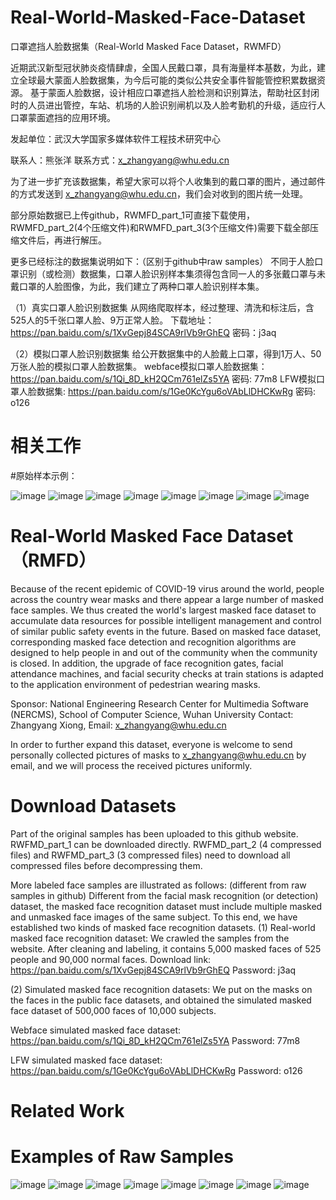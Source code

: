 # Real-World-Masked-Face-Dataset

口罩遮挡人脸数据集（Real-World Masked Face Dataset，RWMFD）

近期武汉新型冠状肺炎疫情肆虐，全国人民戴口罩，具有海量样本基数，为此，建立全球最大蒙面人脸数据集，为今后可能的类似公共安全事件智能管控积累数据资源。
基于蒙面人脸数据，设计相应口罩遮挡人脸检测和识别算法，帮助社区封闭时的人员进出管控，车站、机场的人脸识别闸机以及人脸考勤机的升级，适应行人口罩蒙面遮挡的应用环境。

发起单位：武汉大学国家多媒体软件工程技术研究中心

联系人：熊张洋   联系方式：x_zhangyang@whu.edu.cn

为了进一步扩充该数据集，希望大家可以将个人收集到的戴口罩的图片，通过邮件的方式发送到 x_zhangyang@whu.edu.cn，我们会对收到的图片统一处理。

部分原始数据已上传github，RWMFD_part_1可直接下载使用，RWMFD_part_2(4个压缩文件)和RWMFD_part_3\(3个压缩文件)需要下载全部压缩文件后，再进行解压。

更多已经标注的数据集说明如下：（区别于github中raw samples）
不同于人脸口罩识别（或检测）数据集，口罩人脸识别样本集须得包含同一人的多张戴口罩与未戴口罩的人脸图像，为此，我们建立了两种口罩人脸识别样本集。

（1）真实口罩人脸识别数据集
从网络爬取样本，经过整理、清洗和标注后，含525人的5千张口罩人脸、9万正常人脸。
下载地址：
https://pan.baidu.com/s/1XvGepj84SCA9rlVb9rGhEQ
密码：j3aq

（2）模拟口罩人脸识别数据集
给公开数据集中的人脸戴上口罩，得到1万人、50万张人脸的模拟口罩人脸数据集。
webface模拟口罩人脸数据集：
https://pan.baidu.com/s/1Qi_8D_kH2QCm761elZs5YA
密码: 77m8
LFW模拟口罩人脸数据集: 
https://pan.baidu.com/s/1Ge0KcYgu6oVAbLlDHCKwRg
密码: o126

# 相关工作

#原始样本示例：

![image](https://github.com/X-zhangyang/Real-World-Masked-Face-Dataset/blob/master/RWMFD_part_1/0000/0003.jpg)
![image](https://github.com/X-zhangyang/Real-World-Masked-Face-Dataset/blob/master/RWMFD_part_1/0000/0001.jpg)
![image](https://github.com/X-zhangyang/Real-World-Masked-Face-Dataset/blob/master/RWMFD_part_1/0000/0002.jpg)
![image](https://github.com/X-zhangyang/Real-World-Masked-Face-Dataset/blob/master/example/0.jpg)
![image](https://github.com/X-zhangyang/Real-World-Masked-Face-Dataset/blob/master/example/1.jpg)
![image](https://github.com/X-zhangyang/Real-World-Masked-Face-Dataset/blob/master/example/2.jpg)
![image](https://github.com/X-zhangyang/Real-World-Masked-Face-Dataset/blob/master/example/3.jpg)
![image](https://github.com/X-zhangyang/Real-World-Masked-Face-Dataset/blob/master/example/4.jpg)


# Real-World Masked Face Dataset（RMFD）

Because of the recent epidemic of COVID-19 virus around the world, people across the country wear masks and there appear a large number of masked face samples. We thus created the world's largest masked face dataset to accumulate data resources for possible intelligent management and control of similar public safety events in the future. Based on masked face dataset, corresponding masked face detection and recognition algorithms are designed to help people in and out of the community when the community is closed. In addition, the upgrade of face recognition gates, facial attendance machines, and facial security checks at train stations is adapted to the application environment of pedestrian wearing masks.

Sponsor: National Engineering Research Center for Multimedia Software (NERCMS), School of Computer Science, Wuhan University
Contact: Zhangyang Xiong, Email: x_zhangyang@whu.edu.cn

In order to further expand this dataset, everyone is welcome to send personally collected pictures of masks to x_zhangyang@whu.edu.cn by email, and we will process the received pictures uniformly.

# Download Datasets

Part of the original samples has been uploaded to this github website. RWFMD_part_1 can be downloaded directly. RWFMD_part_2 (4 compressed files) and RWFMD_part_3 (3 compressed files) need to download all compressed files before decompressing them.

More labeled face samples are illustrated as follows: (different from raw samples in github) Different from the facial mask recognition (or detection) dataset, the masked face recognition dataset must include multiple masked and unmasked face images of the same subject. To this end, we have established two kinds of masked face recognition datasets.
(1)	Real-world masked face recognition dataset: We crawled the samples from the website. After cleaning and labeling, it contains 5,000 masked faces of 525 people and 90,000 normal faces.
Download link: https://pan.baidu.com/s/1XvGepj84SCA9rlVb9rGhEQ
Password: j3aq

(2)	Simulated masked face recognition datasets: We put on the masks on the faces in the public face datasets, and obtained the simulated masked face dataset of 500,000 faces of 10,000 subjects.

Webface simulated masked face dataset:
https://pan.baidu.com/s/1Qi_8D_kH2QCm761elZs5YA
Password: 77m8

LFW simulated masked face dataset:
https://pan.baidu.com/s/1Ge0KcYgu6oVAbLlDHCKwRg
Password: o126

# Related Work
 
# Examples of Raw Samples

![image](https://github.com/X-zhangyang/Real-World-Masked-Face-Dataset/blob/master/RWMFD_part_1/0000/0003.jpg)
![image](https://github.com/X-zhangyang/Real-World-Masked-Face-Dataset/blob/master/RWMFD_part_1/0000/0001.jpg)
![image](https://github.com/X-zhangyang/Real-World-Masked-Face-Dataset/blob/master/RWMFD_part_1/0000/0002.jpg)
![image](https://github.com/X-zhangyang/Real-World-Masked-Face-Dataset/blob/master/example/0.jpg)
![image](https://github.com/X-zhangyang/Real-World-Masked-Face-Dataset/blob/master/example/1.jpg)
![image](https://github.com/X-zhangyang/Real-World-Masked-Face-Dataset/blob/master/example/2.jpg)
![image](https://github.com/X-zhangyang/Real-World-Masked-Face-Dataset/blob/master/example/3.jpg)
![image](https://github.com/X-zhangyang/Real-World-Masked-Face-Dataset/blob/master/example/4.jpg)
